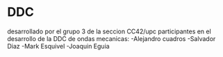 # DDC
desarrollado por el grupo 3 de la seccion CC42/upc
participantes en el desarrollo de la DDC de ondas mecanicas: 
-Alejandro cuadros
-Salvador Diaz 
-Mark Esquivel 
-Joaquin Eguia 
